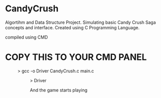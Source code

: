 # CandyCrush
Algortihm and Data Structure Project. Simulating basic Candy Crush Saga concepts and interface. Created using C Programming Language.

compiled using CMD
# COPY THIS TO YOUR CMD PANEL
<dir>> gcc -o Driver CandyCrush.c main.c
<dir>> Driver

And the game starts playing
